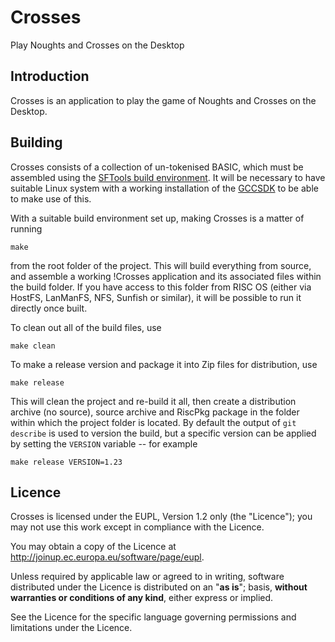 Crosses
=======

Play Noughts and Crosses on the Desktop


Introduction
------------

Crosses is an application to play the game of Noughts and Crosses on the Desktop.


Building
--------

Crosses consists of a collection of un-tokenised BASIC, which must be assembled using the [SFTools build environment](https://github.com/steve-fryatt). It will be necessary to have suitable Linux system with a working installation of the [GCCSDK](http://www.riscos.info/index.php/GCCSDK) to be able to make use of this.

With a suitable build environment set up, making Crosses is a matter of running

	make

from the root folder of the project. This will build everything from source, and assemble a working !Crosses application and its associated files within the build folder. If you have access to this folder from RISC OS (either via HostFS, LanManFS, NFS, Sunfish or similar), it will be possible to run it directly once built.

To clean out all of the build files, use

	make clean

To make a release version and package it into Zip files for distribution, use

	make release

This will clean the project and re-build it all, then create a distribution archive (no source), source archive and RiscPkg package in the folder within which the project folder is located. By default the output of `git describe` is used to version the build, but a specific version can be applied by setting the `VERSION` variable -- for example

	make release VERSION=1.23


Licence
-------

Crosses is licensed under the EUPL, Version 1.2 only (the "Licence"); you may not use this work except in compliance with the Licence.

You may obtain a copy of the Licence at <http://joinup.ec.europa.eu/software/page/eupl>.

Unless required by applicable law or agreed to in writing, software distributed under the Licence is distributed on an "**as is**"; basis, **without warranties or conditions of any kind**, either express or implied.

See the Licence for the specific language governing permissions and limitations under the Licence.